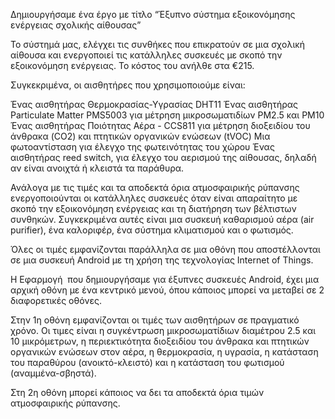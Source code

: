 Δημιουργήσαμε ένα έργο με τίτλο “Έξυπνο σύστημα εξοικονόμησης ενέργειας σχολικής αίθουσας”

Το σύστημά μας, ελέγχει τις συνθήκες που επικρατούν σε μια σχολική αίθουσα και ενεργοποιεί τις κατάλληλες συσκευές με σκοπό την εξοικονόμηση ενέργειας. Το κόστος του ανήλθε στα €215.

Συγκεκριμένα, οι αισθητήρες που χρησιμοποιούμε είναι:

Ένας αισθητήρας Θερμοκρασίας-Υγρασίας DHT11
Ένας αισθητήρας Particulate Matter PMS5003 για μέτρηση μικροσωματιδίων PM2.5 και PM10
Ένας αισθητήρας Ποιότητας Αέρα - CCS811 για μέτρηση διοξειδίου του άνθρακα (CO2) και πτητικών οργανικών ενώσεων (tVOC)
Μια φωτοαντίσταση για έλεγχο της φωτεινότητας του χώρου
Ένας αισθητήρας reed switch, για έλεγχο του αερισμού της αίθουσας, δηλαδή αν είναι ανοιχτά ή κλειστά τα παράθυρα.

Ανάλογα με τις τιμές και τα αποδεκτά όρια ατμοσφαιρικής ρύπανσης ενεργοποιούνται οι κατάλληλες συσκευές όταν είναι απαραίτητο με σκοπό την εξοικονόμηση ενέργειας και τη διατήρηση των βέλτιστων συνθηκών. Συγκεκριμένα αυτές είναι μια συσκευή καθαρισμού αέρα (air purifier), ένα καλοριφέρ, ένα σύστημα κλιματισμού και ο φωτισμός.

Όλες οι τιμές εμφανίζονται παράλληλα σε μια οθόνη που αποστέλλονται σε μια συσκευή Android με τη χρήση της τεχνολογίας Internet of Things.

Η Εφαρμογή  που δημιουργήσαμε για έξυπνες συσκευές Android, έχει μια αρχική οθόνη με ένα κεντρικό μενού, όπου κάποιος μπορεί να μεταβεί σε 2 διαφορετικές οθόνες.

Στην 1η οθόνη εμφανίζονται οι τιμές των αισθητήρων σε πραγματικό χρόνο. Οι τιμες είναι η συγκέντρωση μικροσωματίδιων διαμέτρου 2.5 και 10 μικρόμετρων, η περιεκτικότητα διοξειδίου του άνθρακα και πτητικών οργανικών ενώσεων στον αέρα, η θερμοκρασία, η υγρασία, η κατάσταση του παραθύρου (ανοικτό-κλειστό) και η κατάσταση του φωτισμού (αναμμένα-σβηστά).

Στη 2η οθόνη μπορεί κάποιος να δει τα αποδεκτά όρια τιμών ατμοσφαιρικής ρύπανσης.

